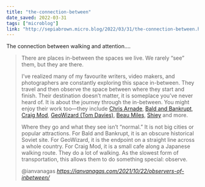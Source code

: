 ```yaml
---
title: "the-connection-between"
date_saved: 2022-03-31
tags: ["microblog"]
link: "http://sepiabrown.micro.blog/2022/03/31/the-connection-between.html"
---
```

The connection between walking and attention....

<blockquote class="quoteback" darkmode="" data-title="Observers%20of%20the%20In-Between" data-author="@ianvanagas" cite="https://ianvanagas.com/2021/10/22/observers-of-inbetween/">
<p>There are places in-between the spaces we live. We rarely “see” them, but they are there.</p>



<p>I’ve realized many of my favourite writers, video makers, and photographers are constantly exploring this space in-between. They travel and then observe the space between where they start and finish. Their destination doesn’t matter, it is someplace you’ve never heard of. It is about the journey through the in-between. You might enjoy their work too—they include <a href="https://intellectualinting.substack.com/" target="_blank" rel="noopener">Chris Arnade</a>, <a href="https://www.youtube.com/channel/UCxDZs_ltFFvn0FDHT6kmoXA" target="_blank" rel="noopener">Bald and Bankrupt</a>, <a href="https://craigmod.com/" target="_blank" rel="noopener">Craig Mod</a>, <a href="https://www.youtube.com/channel/UCW5OrUZ4SeUYkUg1XqcjFYA" target="_blank" rel="noopener">GeoWizard (Tom Davies)</a>, <a href="https://www.youtube.com/channel/UCm325cMiw9B15xl22_gr6Dw" target="_blank" rel="noopener">Beau Miles</a>, <a href="https://www.youtube.com/channel/UCpXwMqnXfJzazKS5fJ8nrVw" target="_blank" rel="noopener">Shiey</a> and more.</p>



<p>Where they go and what they see isn’t “normal.” It is not big cities or popular attractions. For Bald and Bankrupt, it is an obscure historical Soviet site. For GeoWizard, it is the endpoint on a straight line across a whole country. For Craig Mod, it is a small cafe along a Japanese walking route. They do a lot of walking. As the slowest form of transportation, this allows them to do something special: observe.</p>
<footer>@ianvanagas <cite><a href="https://ianvanagas.com/2021/10/22/observers-of-inbetween/">https://ianvanagas.com/2021/10/22/observers-of-inbetween/</a></cite></footer>
</blockquote>
<script note="" src="https://cdn.jsdelivr.net/gh/Blogger-Peer-Review/quotebacks@1/quoteback.js"></script>
